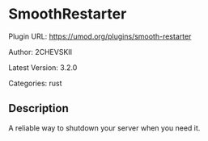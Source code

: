 # SmoothRestarter

Plugin URL: https://umod.org/plugins/smooth-restarter

Author: 2CHEVSKII

Latest Version: 3.2.0

Categories: rust

## Description

A reliable way to shutdown your server when you need it.
